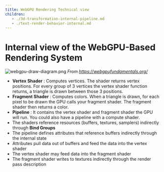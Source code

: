 ```yaml
---
title: WebGPU Rendering Technical view
children:
   - ./3d-transformation-internal-pipeline.md
   - ./text-render-behavior-internal.md
---
```

# Internal view of the WebGPU-Based Rendering System
![webgpu-draw-diagram.png](img/webgpu-draw-diagram.png)
*From https://webgpufundamentals.org/*

- **Vertex Shader** : Computes vertices. The shader returns vertex positions. For every group of 3 vertices the vertex shader function returns, a triangle is drawn between those 3 positions.
- **Fragment Shader** : Computes colors. When a triangle is drawn, for each pixel to be drawn the GPU calls your fragment shader. The fragment shader then returns a color.
- **Pipeline** : It contains the vertex shader and fragment shader the GPU will run. You could also have a pipeline with a compute shader.
- The shaders reference resources (buffers, textures, samplers) indirectly through **Bind Groups**
- The pipeline defines attributes that reference buffers indirectly through the internal state
- Attributes pull data out of buffers and feed the data into the vertex shader
- The vertex shader may feed data into the fragment shader
- The fragment shader writes to textures indirectly through the render pass description